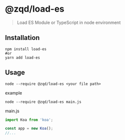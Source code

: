 # @zqd/load-es

> Load ES Module or TypeScript in node environment

## Installation
```shell
npm install load-es
#or
yarn add load-es
```

## Usage

```shell
node --require @zqd/load-es <your file path>
```

example

```shell
node --require @zqd/load-es main.js
```

main.js
```javascript
import Koa from 'koa';

const app = new Koa();
//...
```

